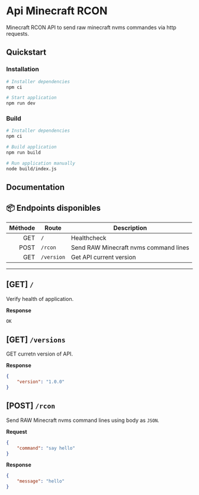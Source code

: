 # Api Minecraft RCON

Minecraft RCON API to send raw minecraft nvms commandes via http requests.

## Quickstart

### Installation

```sh
# Installer dependencies
npm ci

# Start application
npm run dev
```

### Build

```sh
# Installer dependencies
npm ci

# Build application
npm run build

# Run application manually
node build/index.js
```

## Documentation

## 📦 Endpoints disponibles

| Méthode | Route      | Description                           |
| ------: | ---------- | ------------------------------------- |
|     GET | `/`        | Healthcheck                           |
|    POST | `/rcon`    | Send RAW Minecraft nvms command lines |
|     GET | `/version` | Get API current version               |

---

## [GET] `/`

Verify health of application.

**Response**

```sh
OK
```

## [GET] `/versions`

GET curretn version of API.

**Response**

```json
{
	"version": "1.0.0"
}
```

## [POST] `/rcon`

Send RAW Minecraft nvms command lines using body as `JSON`.

**Request**

```json
{
	"command": "say hello"
}
```

**Response**

```json
{
	"message": "hello"
}
```
